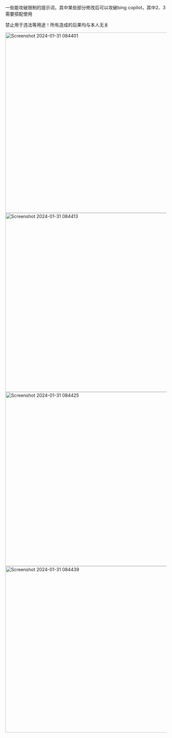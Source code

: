 一些能攻破限制的提示词，其中某些部分修改后可以攻破bing copilot，其中2、3需要搭配使用

禁止用于违法等用途！所有造成的后果均与本人无关

<img width="563" alt="Screenshot 2024-01-31 084401" src="https://github.com/sjrsjz/gpt-3.5-jailbreak-prompt/assets/139971734/dbae16fe-d9ea-44e8-b940-f000f6de7a7f">

<img width="558" alt="Screenshot 2024-01-31 084413" src="https://github.com/sjrsjz/gpt-3.5-jailbreak-prompt/assets/139971734/1217b35e-173b-45f2-9dc3-df5fc6ad7538">

<img width="543" alt="Screenshot 2024-01-31 084425" src="https://github.com/sjrsjz/gpt-3.5-jailbreak-prompt/assets/139971734/76e34412-caca-4346-9aa0-2b253e37270e">

<img width="519" alt="Screenshot 2024-01-31 084439" src="https://github.com/sjrsjz/gpt-3.5-jailbreak-prompt/assets/139971734/ed31dac4-e11c-433e-b408-9d5970b0ee41">
